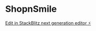 # ShopnSmile

[Edit in StackBlitz next generation editor ⚡️](https://stackblitz.com/~/github.com/Flexinlord/ShopnSmile)